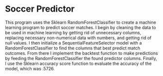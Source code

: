 # Soccer Predictor
This program uses the Sklearn RandomForestClassifier to create a machine learning program to predict soccer matches. I begin by cleaning the data to be used in machine learning by getting rid of unnecessary columns, replacing necessary non-numerical data with numbers, and getting rid of null values. I then initialize a SequentialFeatureSelector model with a RandomForestClassifier to find the columns that best predict match outcomes. From there I implement the backtest function to make predictions by feeding the RandomForestClassifier the found predictor columns. Finally, I use the Sklearn accuracy score function to evaluate the accuracy of the model, which was .5726.
